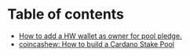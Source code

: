 # Table of contents

* [How to add a HW wallet as owner for pool pledge.](README.md)
* [coincashew: How to build a Cardano Stake Pool](how-to-build-a-cardano-stake-pool.md)

